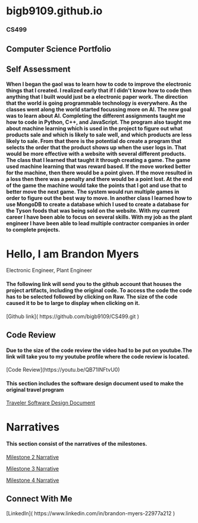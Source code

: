 # bigb9109.github.io
### CS499

<h2> Computer Science Portfolio</h2>

<h2>Self Assessment</h2>
<h4>When I began the gaol was to learn how to code to improve the electronic things that I created. I realized early that if I didn't know how to code then anything that I built would just be a electronic paper work. The direction that the world is going programmable technology is everywhere. As the classes went along the world started focussing more on AI. The new goal was to learn about AI. Completing the different assignments taught me how to code in Python, C++, and JavaScript. The program also taught me about machine learning which is used in the project to figure out what products sale and which is likely to sale well, and which products are less likely to sale. From that there is the potential do create a program that selects the order that the product shows up when the user logs in. That would be more effective with a website with several different products. The class that I learned that taught it through creating a game. The game used machine learning that was reward based. If the move worked better for the machine, then there would be a point given. If the move resulted in a loss then there was a penalty and there would be a point lost. At the end of the game the machine would take the points that I got and use that to better move the next game. The system would run multiple games in order to figure out the best way to move. In another class I learned how to use MongoDB to create a database which I used to create a database for the Tyson foods that was being sold on the website.  
With my current career I have been able to focus on several skills. With my job as the plant engineer I have been able to lead multiple contractor companies in order to complete projects. </h4>

<h1>Hello, I am Brandon Myers</h1> <a> Electronic Engineer</a>, <a> Plant Engineer</a>

<h4>The following link will send you to the github account that houses the project artifacts, including the original code. To access the code the code has to be selected followed by clicking on Raw. The size of the code caused it to be to large to display when clicking on it.</h4>
[Github link]( https://github.com/bigb9109/CS499.git ) 

<h2> Code Review</h2>
<h4>Due to the size of the code review the video had to be put on youtube.The link will take you to my youtube profile where the code review is located.</h4>
[Code Review](https://youtu.be/QB71INFtvU0)

<h4>This section includes the software design document used to make the original travel program</h4>

[Traveler Software Design Document](https://view.officeapps.live.com/op/view.aspx?src=https%3A%2F%2Fraw.githubusercontent.com%2Fbigb9109%2FCS499%2Frefs%2Fheads%2Fmain%2FCS%2520465%2520Software%2520Design%2520Document.docx&wdOrigin=BROWSELINK)
  
<h1>Narratives</h1>
<h4>This section consist of the narratives of the milestones.</h4>

[Milestone 2 Narrative](https://view.officeapps.live.com/op/view.aspx?src=https%3A%2F%2Fraw.githubusercontent.com%2Fbigb9109%2FCS499%2Frefs%2Fheads%2Fmain%2FWeek%25203%2520narrative.docx&wdOrigin=BROWSELINK)

[Milestone 3 Narrative](https://view.officeapps.live.com/op/view.aspx?src=https%3A%2F%2Fraw.githubusercontent.com%2Fbigb9109%2FCS499%2Frefs%2Fheads%2Fmain%2Fmilestone%25203.docx&wdOrigin=BROWSELINK)

[Milestone 4 Narrative](https://view.officeapps.live.com/op/view.aspx?src=https%3A%2F%2Fraw.githubusercontent.com%2Fbigb9109%2FCS499%2Frefs%2Fheads%2Fmain%2FMilestone%25204.docx&wdOrigin=BROWSELINK)




<h2> Connect With Me </h2>
[LinkedIn]( https://www.linkedin.com/in/brandon-myers-22977a212 )
